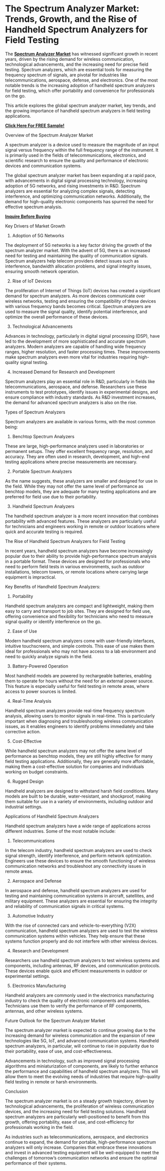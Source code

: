 # The Spectrum Analyzer Market: Trends, Growth, and the Rise of Handheld Spectrum Analyzers for Field Testing

The **[Spectrum Analyzer Market](https://www.nextmsc.com/report/spectrum-analyzer-market-se3005)** has witnessed significant growth in recent years, driven by the rising demand for wireless communication, technological advancements, and the increasing need for precise field testing. Spectrum analyzers, which are essential tools for measuring the frequency spectrum of signals, are pivotal for industries like telecommunications, aerospace, defense, and electronics. One of the most notable trends is the increasing adoption of handheld spectrum analyzers for field testing, which offer portability and convenience for professionals on the go.

This article explores the global spectrum analyzer market, key trends, and the growing importance of handheld spectrum analyzers in field testing applications.

**[Click Here For FREE Sample!](https://www.nextmsc.com/spectrum-analyzer-market-se3005/request-sample)**

Overview of the Spectrum Analyzer Market

A spectrum analyzer is a device used to measure the magnitude of an input signal versus frequency within the full frequency range of the instrument. It is primarily used in the fields of telecommunications, electronics, and scientific research to ensure the quality and performance of electronic devices and communication systems.

The global spectrum analyzer market has been expanding at a rapid pace, with advancements in digital signal processing technology, increasing adoption of 5G networks, and rising investments in R&D. Spectrum analyzers are essential for analyzing complex signals, detecting interference, and optimizing communication networks. Additionally, the demand for high-quality electronic components has spurred the need for effective spectrum analysis.

**[Inquire Before Buying](https://www.nextmsc.com/spectrum-analyzer-market-se3005/inquire-before-buying)**

Key Drivers of Market Growth

1.	Adoption of 5G Networks

The deployment of 5G networks is a key factor driving the growth of the spectrum analyzer market. With the advent of 5G, there is an increased need for testing and maintaining the quality of communication signals. Spectrum analyzers help telecom providers detect issues such as interference, bandwidth allocation problems, and signal integrity issues, ensuring smooth network operation.

2.	Rise of IoT Devices

The proliferation of Internet of Things (IoT) devices has created a significant demand for spectrum analyzers. As more devices communicate over wireless networks, testing and ensuring the compatibility of these devices with various frequency bands becomes critical. Spectrum analyzers are used to measure the signal quality, identify potential interference, and optimize the overall performance of these devices.

3.	Technological Advancements

Advances in technology, particularly in digital signal processing (DSP), have led to the development of more sophisticated and accurate spectrum analyzers. Modern analyzers are capable of handling wide frequency ranges, higher resolution, and faster processing times. These improvements make spectrum analyzers even more vital for industries requiring high-quality signal testing.

4.	Increased Demand for Research and Development

Spectrum analyzers play an essential role in R&D, particularly in fields like telecommunications, aerospace, and defense. Researchers use these instruments to test prototypes, identify issues in experimental designs, and ensure compliance with industry standards. As R&D investment increases, the demand for advanced spectrum analyzers is also on the rise.

Types of Spectrum Analyzers

Spectrum analyzers are available in various forms, with the most common being:

1.	Benchtop Spectrum Analyzers

These are large, high-performance analyzers used in laboratories or permanent setups. They offer excellent frequency range, resolution, and accuracy. They are often used in research, development, and high-end testing applications where precise measurements are necessary.

2.	Portable Spectrum Analyzers

As the name suggests, these analyzers are smaller and designed for use in the field. While they may not offer the same level of performance as benchtop models, they are adequate for many testing applications and are preferred for field use due to their portability.

3.	Handheld Spectrum Analyzers

The handheld spectrum analyzer is a more recent innovation that combines portability with advanced features. These analyzers are particularly useful for technicians and engineers working in remote or outdoor locations where quick and accurate testing is required.

The Rise of Handheld Spectrum Analyzers for Field Testing

In recent years, handheld spectrum analyzers have become increasingly popular due to their ability to provide high-performance spectrum analysis in a portable format. These devices are designed for professionals who need to perform field tests in various environments, such as outdoor installations, telecom towers, or remote locations where carrying large equipment is impractical.

Key Benefits of Handheld Spectrum Analyzers:

1.	Portability

Handheld spectrum analyzers are compact and lightweight, making them easy to carry and transport to job sites. They are designed for field use, offering convenience and flexibility for technicians who need to measure signal quality or identify interference on the go.

2.	Ease of Use

Modern handheld spectrum analyzers come with user-friendly interfaces, intuitive touchscreens, and simple controls. This ease of use makes them ideal for professionals who may not have access to a lab environment and need to quickly analyze signals in the field.

3.	Battery-Powered Operation

Most handheld models are powered by rechargeable batteries, enabling them to operate for hours without the need for an external power source. This feature is especially useful for field testing in remote areas, where access to power sources is limited.

4.	Real-Time Analysis

Handheld spectrum analyzers provide real-time frequency spectrum analysis, allowing users to monitor signals in real-time. This is particularly important when diagnosing and troubleshooting wireless communication issues, as it enables engineers to identify problems immediately and take corrective action.

5.	Cost-Effective

While handheld spectrum analyzers may not offer the same level of performance as benchtop models, they are still highly effective for many field testing applications. Additionally, they are generally more affordable, making them a cost-effective solution for companies and individuals working on budget constraints.

6.	Rugged Design

Handheld analyzers are designed to withstand harsh field conditions. Many models are built to be durable, water-resistant, and shockproof, making them suitable for use in a variety of environments, including outdoor and industrial settings.

Applications of Handheld Spectrum Analyzers

Handheld spectrum analyzers have a wide range of applications across different industries. Some of the most notable include:

1.	Telecommunications

In the telecom industry, handheld spectrum analyzers are used to check signal strength, identify interference, and perform network optimization. Engineers use these devices to ensure the smooth functioning of wireless communication networks and troubleshoot any connectivity issues in remote areas.

2.	Aerospace and Defense

In aerospace and defense, handheld spectrum analyzers are used for testing and maintaining communication systems in aircraft, satellites, and military equipment. These analyzers are essential for ensuring the integrity and reliability of communication signals in critical systems.

3.	Automotive Industry

With the rise of connected cars and vehicle-to-everything (V2X) communication, handheld spectrum analyzers are used to test the wireless communication systems within vehicles. They help ensure that these systems function properly and do not interfere with other wireless devices.

4.	Research and Development

Researchers use handheld spectrum analyzers to test wireless systems and components, including antennas, RF devices, and communication protocols. These devices enable quick and efficient measurements in outdoor or experimental settings.

5.	Electronics Manufacturing

Handheld analyzers are commonly used in the electronics manufacturing industry to check the quality of electronic components and assemblies. Technicians use them to verify the performance of RF components, antennas, and other wireless systems.

Future Outlook for the Spectrum Analyzer Market

The spectrum analyzer market is expected to continue growing due to the increasing demand for wireless communication and the expansion of new technologies like 5G, IoT, and advanced communication systems. Handheld spectrum analyzers, in particular, will continue to rise in popularity due to their portability, ease of use, and cost-effectiveness.

Advancements in technology, such as improved signal processing algorithms and miniaturization of components, are likely to further enhance the performance and capabilities of handheld spectrum analyzers. This will allow them to meet the evolving needs of industries that require high-quality field testing in remote or harsh environments.

Conclusion

The spectrum analyzer market is on a steady growth trajectory, driven by technological advancements, the proliferation of wireless communication devices, and the increasing need for field testing solutions. Handheld spectrum analyzers are particularly well-positioned to benefit from this growth, offering portability, ease of use, and cost-efficiency for professionals working in the field.

As industries such as telecommunications, aerospace, and electronics continue to expand, the demand for portable, high-performance spectrum analyzers will only increase. Companies that embrace these innovations and invest in advanced testing equipment will be well-equipped to meet the challenges of tomorrow’s communication networks and ensure the optimal performance of their systems.
